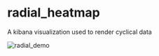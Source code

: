 # radial_heatmap
A kibana visualization used to render cyclical data

![radial_demo](https://user-images.githubusercontent.com/5314322/30216951-eeb4ae96-9471-11e7-84f0-b0bb3a23d8ea.gif)
